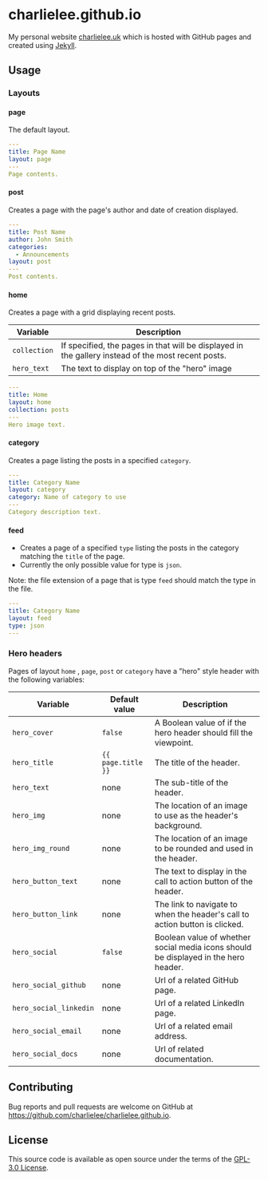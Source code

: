 # charlielee.github.io

My personal website [charlielee.uk](https://www.charlielee.uk/) which is hosted with GitHub pages and created using [Jekyll](https://jekyllrb.com/).

## Usage

### Layouts

#### page

The default layout.

```yaml
---
title: Page Name
layout: page
---
Page contents.
```

#### post

Creates a page with the page's author and date of creation displayed.

```yaml
---
title: Post Name
author: John Smith
categories:
  - Announcements
layout: post
---
Post contents.
```

#### home

Creates a page with a grid displaying recent posts.

| Variable | Description |
| --- | --- |
| `collection` | If specified, the pages in that will be displayed in the gallery instead of the most recent posts. |
| `hero_text` | The text to display on top of the "hero" image |

```yaml
---
title: Home
layout: home
collection: posts
---
Hero image text.
```

#### category

Creates a page listing the posts in a specified `category`.

```yaml
---
title: Category Name
layout: category
category: Name of category to use
---
Category description text.
```

#### feed

* Creates a page of a specified `type` listing the posts in the category matching the `title` of the page.
* Currently the only possible value for type is `json`.

Note: the file extension of a page that is type `feed` should match the type in the file.

```yaml
---
title: Category Name
layout: feed
type: json
---
```

### Hero headers

Pages of layout `home` , `page`, `post` or `category` have a "hero" style header with the following variables:

| Variable           | Default value      | Description |
| ------------------ | ------------------ | ----------- |
| `hero_cover`       | `false`            | A Boolean value of if the hero header should fill the viewpoint. |
| `hero_title`       | `{{ page.title }}` | The title of the header. |
| `hero_text`        | none               | The sub-title of the header. |
| `hero_img`         | none               | The location of an image to use as the header's background. |
| `hero_img_round` | none | The location of an image to be rounded and used in the header. |
| `hero_button_text` | none               | The text to display in the call to action button of the header. |
| `hero_button_link` | none               | The link to navigate to when the header's call to action button is clicked. |
| `hero_social` |  `false` | Boolean value of whether social media icons should be displayed in the hero header. |
| `hero_social_github` | none | Url of a related GitHub page. |
| `hero_social_linkedin` | none | Url of a related LinkedIn page. |
| `hero_social_email` | none | Url of a related email address. |
| `hero_social_docs` | none | Url of related documentation. |

## Contributing

Bug reports and pull requests are welcome on GitHub at https://github.com/charlielee/charlielee.github.io.

## License

This source code is available as open source under the terms of the [GPL-3.0 License](https://opensource.org/licenses/GPL-3.0).

